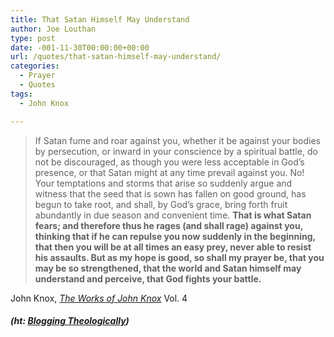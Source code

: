 ```yaml
---
title: That Satan Himself May Understand
author: Joe Louthan
type: post
date: -001-11-30T00:00:00+00:00
url: /quotes/that-satan-himself-may-understand/
categories:
  - Prayer
  - Quotes
tags:
  - John Knox

---
```

> If Satan fume and roar against you, whether it be against your bodies by persecution, or inward in your conscience by a spiritual battle, do not be discouraged, as though you were less acceptable in God’s presence, or that Satan might at any time prevail against you. No! Your temptations and storms that arise so suddenly argue and witness that the seed that is sown has fallen on good ground, has begun to take root, and shall, by God’s grace, bring forth fruit abundantly in due season and convenient time. **That is what Satan fears; and therefore thus he rages (and shall rage) against you, thinking that if he can repulse you now suddenly in the beginning, that then you will be at all times an easy prey, never able to resist his assaults. But as my hope is good, so shall my prayer be, that you may be so strengthened, that the world and Satan himself may understand and perceive, that God fights your battle.**

John Knox, <a href="http://www.amazon.com/gp/product/B009LPTZCE/ref=as_li_ss_tl?ie=UTF8&camp=1789&creative=390957&creativeASIN=B009LPTZCE&linkCode=as2&tag=bloggintheolo-20" target="_blank"><i>The Works of John Knox</i></a> Vol. 4

##### (ht: [Blogging Theologically][1])

 [1]: http://feedproxy.google.com/~r/BloggingTheologically/~3/vdzE_UE67DE/